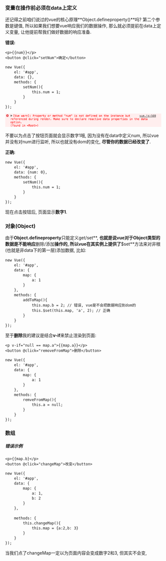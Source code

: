 ### 变量在操作前必须在data上定义

还记得之前咱们说过的vue的核心原理**Object.defineproperty\(\)**吗? 第二个参数是键值, 所以如果我们想要vue响应我们的数据操作, 那么就必须提前在data上定义变量, 让他提前帮我们做好数据的响应准备.

**错误:**

```
<p>{{num}}</p>
<button @click="setNum">确定</button>
```

```
new Vue({
    el: '#app',
    data: {},
    methods: {
        setNum(){
            this.num = 1;
        }
    }
});
```

![](/assets/QQ20171018-083902.png)

不要以为点击了按钮页面就会显示数字1哦, 因为没有在data中定义num, 所以vue并没有对num进行监听, 所以也就没有dom的变化, **尽管你的数据已经改变了**.

**正确:**

```
new Vue({
    el: '#app',
    data: {num: 0},
    methods: {
        setNum(){
            this.num = 1;
        }
    }
});
```

现在点击按钮后, 页面显示**数字1**.

### 对象\(Object\)

由于**Object.defineproperty**只能定义get/set**, **也就是说vue对于Object类型的数据是不能响应**删除/添加**操作的, 所以vue在其实例上提供了**$set**方法来对非根\(也就是非data下的第一层\)添加数据,  比如:

```
new Vue({
    el: '#app',
    data: {
        map: {
            a: 1
        }
    },
    methods: {
        addToMap(){
            this.map.b = 2; // 错误, vue是不会把数据响应到dom的
            this.$set(this.map, 'a', 2); // 正确
        }
    }
});
```

至于**删除**我的建议是结合**v-if**来禁止渲染到页面:

```
<p v-if="null == map.a">{{map.a}}</p>
<button @click="removeFromMap">删除</button>
```

```
new Vue({
    el: '#app',
    data: {
        map: {
            a: 1
        }
    },
    methods: {
        remveFromMap(){
            this.a = null;
        }
    }
});
```

### 数组

##### 错误示例

```
<p>{{map.b}</p>
<button @click="changeMap">改变</button>
```

```
new Vue({
    el: '#app',
    data: {
        map: {
            a: 1,
            b: 2
        }
    },

    methods: {
        this.changeMap(){
            this.map = {a:2,b: 3}
        }
    }
});
```

当我们点了changeMap一定以为页面内容会变成数字2和3, 但其实不会变,



```

```

### 



